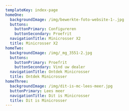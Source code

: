 ```yaml
---
templateKey: index-page
homeOne:
  backgroundImage: /img/bewerkte-foto-website-1-.jpg
  buttons:
    buttonPrimary: Configureren
    buttonSecondary: Proefrit
  navigationTitle: Minicrosser X2
  title: Minicrosser X2
homeTwo:
  backgroundImage: /img/_mg_3551-2.jpg
  buttons:
    buttonPrimary: Proefrit
    buttonSecondary: Vind uw dealer
  navigationTitle: Ontdek Minicrosser
  title: Ontdek Minicrosser
homeThree:
  backgroundImage: /img/dit-is-mc-lees-meer.jpg
  buttonPrimary: Lees meer
  navigationTitle: Dit is Minicrosser
  title: Dit is Minicrosser
---
```


